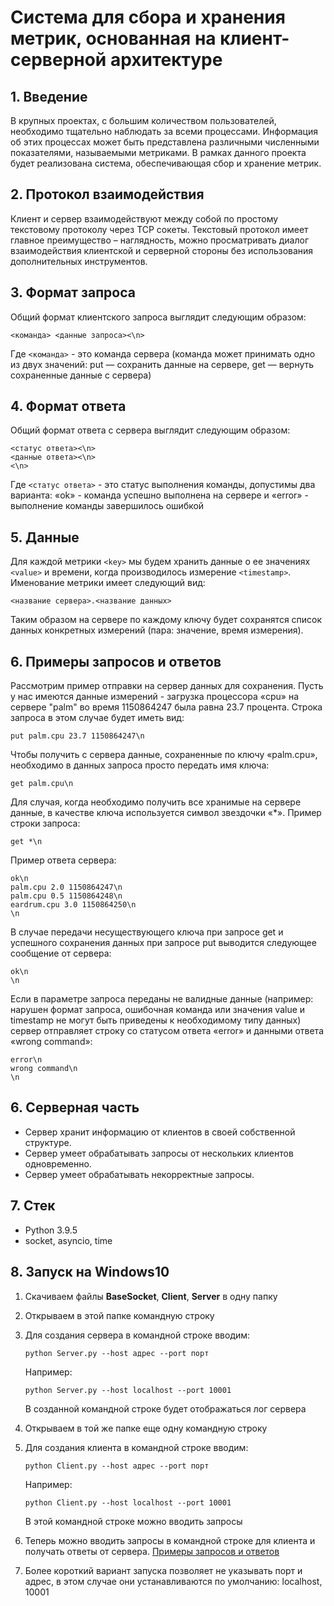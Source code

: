 # Система для сбора и хранения метрик, основанная на клиент-серверной архитектуре

## **1. Введение**
В крупных проектах, с большим количеством пользователей, необходимо тщательно наблюдать за всеми процессами. Информация об этих процессах может быть представлена различными численными показателями, называемыми метриками. В рамках данного проекта будет реализована система, обеспечивающая сбор и хранение метрик.

## **2. Протокол взаимодействия**
Клиент и сервер взаимодействуют между собой по простому текстовому протоколу через TCP сокеты. Текстовый протокол имеет главное преимущество – наглядность, можно просматривать диалог взаимодействия клиентской и серверной стороны без использования дополнительных инструментов.

## **3. Формат запроса**
Общий формат клиентского запроса выглядит следующим образом: 
```
<команда> <данные запроса><\n>
```
Где `<команда>` - это команда сервера (команда может принимать одно из двух значений: put — сохранить данные на сервере, get — вернуть сохраненные данные с сервера)

## **4. Формат ответа**
Общий формат ответа с сервера выглядит следующим образом: 
```
<статус ответа><\n>
<данные ответа><\n>
<\n>
```
Где `<статус ответа>` - это статус выполнения команды, допустимы два варианта: «ok» - команда успешно выполнена на сервере и «error» - выполнение команды завершилось ошибкой
## **5. Данные**
Для каждой метрики `<key>` мы будем хранить данные о ее значениях `<value>` и времени, когда производилось измерение `<timestamp>`. 
Именование метрики имеет следующий вид:
```
<название сервера>.<название данных>
```
Таким образом на сервере по каждому ключу будет сохранятся список данных конкретных измерений (пара: значение, время измерения).
## **6. Примеры запросов и ответов** <a name="examples"></a>
Рассмотрим пример отправки на сервер данных для сохранения. Пусть у нас имеются данные измерений - загрузка процессора «cpu» на сервере "palm" во время 1150864247 была равна 23.7 процента. Строка запроса в этом случае будет иметь вид:
```
put palm.cpu 23.7 1150864247\n
```
Чтобы получить с сервера данные, сохраненные по ключу «palm.cpu», необходимо в данных запроса просто передать имя ключа:
```
get palm.cpu\n
```
Для случая, когда необходимо получить все хранимые на сервере данные, в качестве ключа используется символ звездочки «*». Пример строки запроса:
```
get *\n
```
Пример ответа сервера:
```
ok\n
palm.cpu 2.0 1150864247\n
palm.cpu 0.5 1150864248\n
eardrum.cpu 3.0 1150864250\n
\n
```
В случае передачи несуществующего ключа при запросе get и успешного сохранения данных при запросе put выводится следующее сообщение от сервера:
```
ok\n
\n
``` 
Если в параметре запроса переданы не валидные данные (например: нарушен формат запроса, ошибочная команда или значения value и timestamp не могут быть приведены к необходимому типу данных) сервер отправляет строку со статусом ответа «error» и данными ответа «wrong command»:  
```
error\n
wrong command\n
\n
```
## **6. Серверная часть**
- Сервер хранит информацию от клиентов в своей собственной структуре.
- Сервер умеет обрабатывать запросы от нескольких клиентов одновременно.
- Сервер умеет обрабатывать некорректные запросы.
## **7. Стек**
- Python 3.9.5
- socket, asyncio, time
## **8. Запуск на Windows10**
1. Скачиваем файлы **BaseSocket**, **Client**, **Server** в одну папку
2. Открываем в этой папке командную строку
3. Для создания сервера в командной строке вводим:
   
   ```
   python Server.py --host адрес --port порт
   ```
   Например:

   ```
   python Server.py --host localhost --port 10001
   ```
   В созданной командной строке будет отображаться лог сервера
4. Открываем в той же папке еще одну командную строку
5. Для создания клиента в командной строке вводим:
   
   ```
   python Client.py --host адрес --port порт
   ```
   Например:

   ```
   python Client.py --host localhost --port 10001
   ```
   В этой командной строке можно вводить запросы
6. Теперь можно вводить запросы в командной строке для клиента и получать ответы от сервера. [Примеры запросов и ответов](#examples)
7. Более короткий вариант запуска позволяет не указывать порт и адрес, в этом случае они устанавливаются по умолчанию: localhost, 10001
